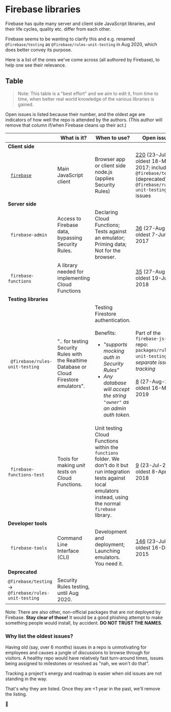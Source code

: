 # Firebase libraries

Firebase has quite many server and client side JavaScript libraries, and their life cycles, quality etc. differ from each other.

Firebase seems to be wanting to clarify this and e.g. renamed `@firebase/testing` as `@firebase/rules-unit-testing` in Aug 2020, which does better convey its purpose.

Here is a list of the ones we've come across (all authored by Firebase), to help one see their relevance.



## Table

>Note: This table is a "best effort" and we aim to edit it, from time to time, when better real world knowledge of the various libraries is gained.

Open issues is listed because their number, and the oldest age are indicators of how well the repo is attended by the authors. (This author will remove that column if/when Firebase cleans up their act.)

||What is it?|When to use?|Open issues|
|---|---|---|---|
|**Client side**|
|&nbsp;&nbsp;[`firebase`](https://www.npmjs.com/package/firebase)|Main JavaScript client|Browser app or client side node.js (applies Security Rules)|[220](https://github.com/firebase/firebase-js-sdk/issues) (23-Jul-20); oldest 18-May-2017; includes `@firebase/testing` (deprecated) and `@firebase/rules-unit-testing` issues|
|**Server side**|
|&nbsp;&nbsp;`firebase-admin`|Access to Firebase data, bypassing Security Rules.|Declaring Cloud Functions; Tests against an emulator; Priming data; Not for the browser.|[36](https://github.com/firebase/firebase-admin-node/issues) (27-Aug-20); oldest 7-Jun-2017|
|&nbsp;&nbsp;`firebase-functions`|A library needed for implementing Cloud Functions||[35](https://github.com/firebase/firebase-functions/issues) (27-Aug-20); oldest 19-Jun-2018|
|**Testing libraries**|
|&nbsp;&nbsp;`@firebase/rules-unit-testing`|".. for testing Security Rules with the Realtime Database or Cloud Firestore emulators".|Testing Firestore authentication.<br/><br/>Benefits:<ul><li>*"supports mocking auth in Security Rules"*</li><li>*Any database will accept the string `"owner"` as an admin auth token.*</li></ul>|Part of the `firebase-js-sdk` repo: `packages/rules-unit-testing`. *No separate issues tracking* <br/><br/>[8](https://github.com/firebase/firebase-js-sdk/issues?q=is%3Aopen+is%3Aissue+label%3Atesting-sdk) (27-Aug-20); oldest 16-May-2019|
|&nbsp;&nbsp;`firebase-functions-test`|Tools for making *unit tests* on Cloud Functions.|Unit testing Cloud Functions within the `functions` folder. We don't do it but run integration tests against local emulators instead, using the normal `firebase` library.|[9](https://github.com/firebase/firebase-functions-test/issues) (23-Jul-20); oldest 8-Apr-2018|
|**Developer tools**|
|&nbsp;&nbsp;`firebase-tools`|Command Line Interface (CLI)|Development and deployment; Launching emulators. You need it.|[146](https://github.com/firebase/firebase-tools/issues) (23-Jul-20); oldest 16-Dec-2015|
|**Deprecated**|
|`@firebase/testing` -> `@firebase/rules-unit-testing`|Security Rules testing, until Aug 2020.|

Note: There are also other, non-official packages that are *not* deployed by Firebase. **Stay clear of those!** It would be a good phishing attempt to make something people would install, by accident. **DO NOT TRUST THE NAMES**.


### Why list the oldest issues?

Having old (say, over 6 months) issues in a repo is unmotivating for employees and causes a jungle of discussions to browse through for visitors. A healthy repo would have relatively fast turn-around times, issues being assigned to milestones or resolved as "nah, we won't do that".

Tracking a project's energy and roadmap is easier when old issues are not standing in the way.

That's why they are listed. Once they are <1 year in the past, we'll remove the listing. 

🧹

<!-- this is confusing
### Where does the confusion rise from??

Entries like [this](https://stackoverflow.com/questions/62566957/cannot-call-firestore-from-unit-tests/62586875#62586875) show the "admin" library being used with tests (not run as a privileged environment, but just from the development environment command line).

Also [Unit testing of Cloud Functions](https://firebase.google.com/docs/functions/unit-testing) (Firebase docs) is in this blurry middle kingdom.

It might work.

However, the author finds it way clearer to keep `firebase-admin` to the admin side (Cloud Functions run either online, or by the emulator) and client side (including tests) client side.

This means no function unit tests, but integration tests instead.
-->
